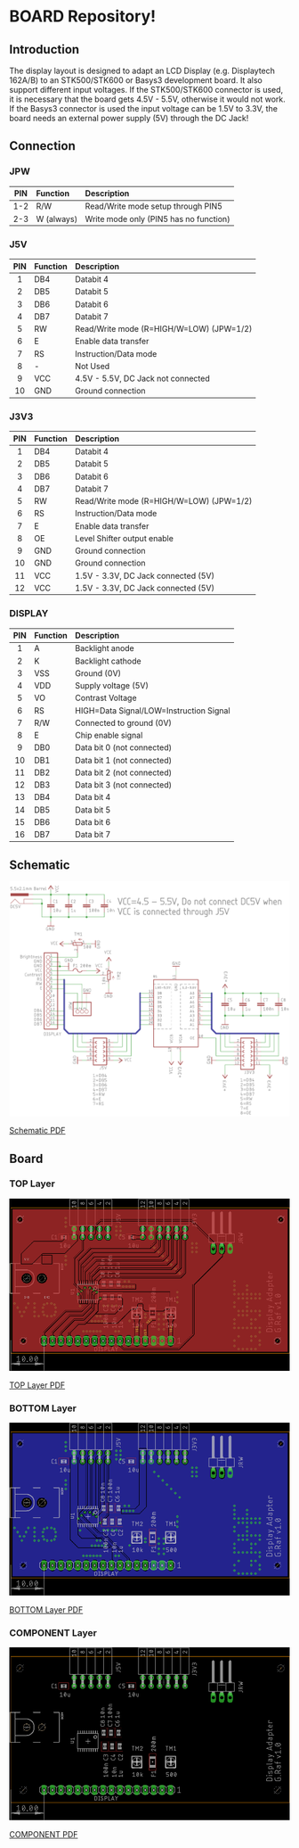 # BOARD Repository!

## Introduction

The display layout is designed to adapt an LCD Display (e.g. Displaytech 162A/B) to an STK500/STK600 or Basys3 development board. It also support different input voltages. If the STK500/STK600 connector is used, it is necessary that the board gets 4.5V - 5.5V, otherwise it would not work. If the Basys3 connector is used the input voltage can be 1.5V to 3.3V, the board needs an external power supply (5V) through the DC Jack!

## Connection

### JPW

| PIN | Function   | Description                            |
|:---:|:-----------|:---------------------------------------|
| 1-2 | R/W        | Read/Write mode setup through PIN5     |
| 2-3 | W (always) | Write mode only (PIN5 has no function) |

### J5V

| PIN | Function | Description                              |
|:---:|:---------|:-----------------------------------------|
| 1   | DB4      | Databit 4                                |
| 2   | DB5      | Databit 5                                |
| 3   | DB6      | Databit 6                                |
| 4   | DB7      | Databit 7                                |
| 5   | RW       | Read/Write mode (R=HIGH/W=LOW) (JPW=1/2) |
| 6   | E        | Enable data transfer                     |
| 7   | RS       | Instruction/Data mode                    |
| 8   | -        | Not Used                                 |
| 9   | VCC      | 4.5V - 5.5V, DC Jack not connected       |
| 10  | GND      | Ground connection                        |

### J3V3

| PIN | Function | Description                              |
|:---:|:---------|:-----------------------------------------|
| 1   | DB4      | Databit 4                                |
| 2   | DB5      | Databit 5                                |
| 3   | DB6      | Databit 6                                |
| 4   | DB7      | Databit 7                                |
| 5   | RW       | Read/Write mode (R=HIGH/W=LOW) (JPW=1/2) |
| 6   | RS       | Instruction/Data mode                    |
| 7   | E        | Enable data transfer                     |
| 8   | OE       | Level Shifter output enable              |
| 9   | GND      | Ground connection                        |
| 10  | GND      | Ground connection                        |
| 11  | VCC      | 1.5V - 3.3V, DC Jack connected (5V)      |
| 12  | VCC      | 1.5V - 3.3V, DC Jack connected (5V)      |

### DISPLAY

| PIN | Function | Description                              |
|:---:|:---------|:-----------------------------------------|
| 1   | A        | Backlight anode                          |
| 2   | K        | Backlight cathode                        |
| 3   | VSS      | Ground (0V)                              |
| 4   | VDD      | Supply voltage (5V)                      |
| 5   | VO       | Contrast Voltage                         |
| 6   | RS       | HIGH=Data Signal/LOW=Instruction Signal  | 
| 7   | R/W      | Connected to ground (0V)                 |
| 8   | E        | Chip enable signal                       |
| 9   | DB0      | Data bit 0 (not connected)               |
| 10  | DB1      | Data bit 1 (not connected)               |
| 11  | DB2      | Data bit 2 (not connected)               |
| 12  | DB3      | Data bit 3 (not connected)               |
| 13  | DB4      | Data bit 4                               |
| 14  | DB5      | Data bit 5                               |
| 15  | DB6      | Data bit 6                               |
| 16  | DB7      | Data bit 7                               |

## Schematic

![Schematic Description](https://raw.githubusercontent.com/sunriax/board/master/display/doc/adapter_SCH.png "Schematic Description")

[Schematic PDF](https://raw.githubusercontent.com/sunriax/board/master/display/doc/adapter_SCH.pdf)

## Board

### TOP Layer

![TOP Layer Description](https://raw.githubusercontent.com/sunriax/board/master/display/doc/adapter_TOP.png "TOP Layer Description")

[TOP Layer PDF](https://raw.githubusercontent.com/sunriax/board/master/display/doc/adapter_TOP.pdf)

### BOTTOM Layer

![BOTTOM Layer Description](https://raw.githubusercontent.com/sunriax/board/master/display/doc/adapter_BOT.png "BOTTOM Layer Description")

[BOTTOM Layer PDF](https://raw.githubusercontent.com/sunriax/board/master/display/doc/adapter_BOT.pdf)

### COMPONENT Layer

![COMPONENT Layer Description](https://raw.githubusercontent.com/sunriax/board/master/display/doc/adapter_COM.png "COMPONENT Layer Description")

[COMPONENT PDF](https://raw.githubusercontent.com/sunriax/board/master/display/doc/adapter_COM.pdf)
